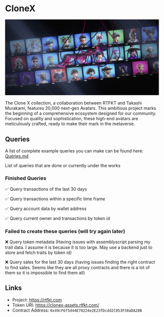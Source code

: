 # CloneX

![CloneX](/assets/images/clonex.jpg)

The Clone X collection, a collaboration between RTFKT and Takashi Murakami, features 20,000 next-gen Avatars. This ambitious project marks the beginning of a comprehensive ecosystem designed for our community. Focused on quality and sophistication, these high-end avatars are meticulously crafted, ready to make their mark in the metaverse.

## Queries
A list of complete example queries you can make can be found here: [Queries.md](Queries.md) 

List of queries that are done or currently under the works

### Finished Queries
✅ Query transactions of the last 30 days 

✅ Query transactions within a specific time frame

✅ Query account data by wallet address

✅ Query current owner and transactions by token id

### Failed to create these queries (will try again later)
❌ Query token metadata (Having issues with assemblyscript parsing my trait data. I assume it is because it is too large. May use a backend just to store and fetch traits by token id)

❌ Query sales for the last 30 days (having issues finding the right contract to find sales. Seems like they are all proxy contracts and there is a lot of them so it is impossible to find them all)

## Links
- Project: https://rtfkt.com
- Token URI: https://clonex-assets.rtfkt.com/
- Contract Address: `0x49cF6f5d44E70224e2E23fDcdd2C053F30aDA28B`
